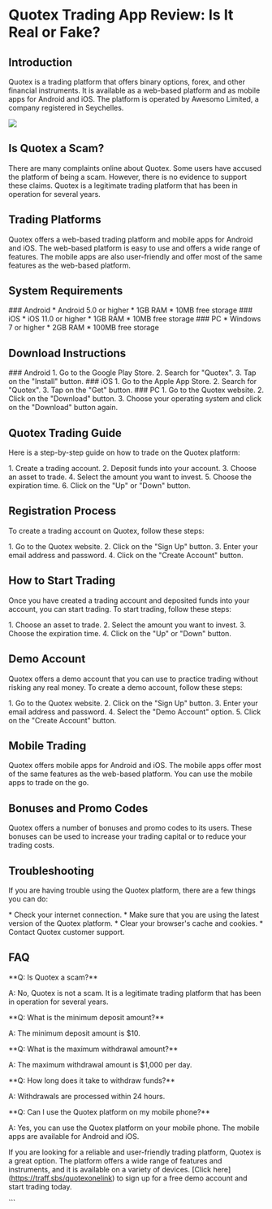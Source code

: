 # Quotex Trading App Review: Is It Real or Fake?

## Introduction

Quotex is a trading platform that offers binary options, forex, and
other financial instruments. It is available as a web-based platform and
as mobile apps for Android and iOS. The platform is operated by Awesomo
Limited, a company registered in Seychelles.

[![](https://static.quotex.io/files/1_en/300_250.jpg)](https://traff.sbs/brokerqxsignupf)

## Is Quotex a Scam?

There are many complaints online about Quotex. Some users have accused
the platform of being a scam. However, there is no evidence to support
these claims. Quotex is a legitimate trading platform that has been in
operation for several years.

## Trading Platforms

Quotex offers a web-based trading platform and mobile apps for Android
and iOS. The web-based platform is easy to use and offers a wide range
of features. The mobile apps are also user-friendly and offer most of
the same features as the web-based platform.

## System Requirements

\### Android \* Android 5.0 or higher \* 1GB RAM \* 10MB free storage
\### iOS \* iOS 11.0 or higher \* 1GB RAM \* 10MB free storage \### PC
\* Windows 7 or higher \* 2GB RAM \* 100MB free storage

## Download Instructions

\### Android 1. Go to the Google Play Store. 2. Search for
"Quotex". 3. Tap on the "Install" button. \### iOS 1. Go to
the Apple App Store. 2. Search for "Quotex". 3. Tap on the
"Get" button. \### PC 1. Go to the Quotex website. 2. Click on the
"Download" button. 3. Choose your operating system and click on
the "Download" button again.

## Quotex Trading Guide

Here is a step-by-step guide on how to trade on the Quotex platform:

1\. Create a trading account. 2. Deposit funds into your account. 3.
Choose an asset to trade. 4. Select the amount you want to invest. 5.
Choose the expiration time. 6. Click on the "Up" or "Down"
button.

## Registration Process

To create a trading account on Quotex, follow these steps:

1\. Go to the Quotex website. 2. Click on the "Sign Up" button. 3.
Enter your email address and password. 4. Click on the "Create
Account" button.

## How to Start Trading

Once you have created a trading account and deposited funds into your
account, you can start trading. To start trading, follow these steps:

1\. Choose an asset to trade. 2. Select the amount you want to invest.
3. Choose the expiration time. 4. Click on the "Up" or
"Down" button.

## Demo Account

Quotex offers a demo account that you can use to practice trading
without risking any real money. To create a demo account, follow these
steps:

1\. Go to the Quotex website. 2. Click on the "Sign Up" button. 3.
Enter your email address and password. 4. Select the "Demo
Account" option. 5. Click on the "Create Account" button.

## Mobile Trading

Quotex offers mobile apps for Android and iOS. The mobile apps offer
most of the same features as the web-based platform. You can use the
mobile apps to trade on the go.

## Bonuses and Promo Codes

Quotex offers a number of bonuses and promo codes to its users. These
bonuses can be used to increase your trading capital or to reduce your
trading costs.

## Troubleshooting

If you are having trouble using the Quotex platform, there are a few
things you can do:

\* Check your internet connection. \* Make sure that you are using the
latest version of the Quotex platform. \* Clear your browser\'s cache
and cookies. \* Contact Quotex customer support.

## FAQ

\*\*Q: Is Quotex a scam?\*\*

A: No, Quotex is not a scam. It is a legitimate trading platform that
has been in operation for several years.

\*\*Q: What is the minimum deposit amount?\*\*

A: The minimum deposit amount is \$10.

\*\*Q: What is the maximum withdrawal amount?\*\*

A: The maximum withdrawal amount is \$1,000 per day.

\*\*Q: How long does it take to withdraw funds?\*\*

A: Withdrawals are processed within 24 hours.

\*\*Q: Can I use the Quotex platform on my mobile phone?\*\*

A: Yes, you can use the Quotex platform on your mobile phone. The mobile
apps are available for Android and iOS.

If you are looking for a reliable and user-friendly trading platform,
Quotex is a great option. The platform offers a wide range of features
and instruments, and it is available on a variety of devices. \[Click
here\](https://traff.sbs/quotexonelink) to sign up for a free demo
account and start trading today.

\`\`\`

